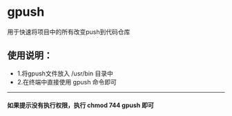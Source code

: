 # gpush
用于快速将项目中的所有改变push到代码仓库
## 使用说明：
* 1.将gpush文件放入 /usr/bin 目录中
* 2.在终端中直接使用 gpush 命令即可

---
#### 如果提示没有执行权限，执行 chmod 744 gpush 即可
